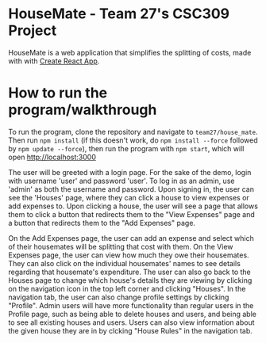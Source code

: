 # HouseMate - Team 27's CSC309 Project

HouseMate is a web application that simplifies the splitting of costs, made with with [Create React App](https://github.com/facebook/create-react-app). 

# How to run the program/walkthrough
To run the program, clone the repository and navigate to `team27/house_mate`. Then run `npm install` (if this doesn't work, do `npm install --force` followed by `npm update --force`), then run the program with `npm start`, which will open [http://localhost:3000](http://localhost:3000)

The user will be greeted with a login page. For the sake of the demo, login with username 'user' and password 'user'. To log in as an admin, use 'admin' as both the username and password. 
Upon signing in, the user can see the 'Houses' page, where they can click a house to view expenses or add expenses to. 
Upon clicking a house, the user will see a page that allows them to click a button that redirects them to the "View Expenses" page and a button that redirects them to the "Add Expenses" page. 

On the Add Expenses page, the user can add an expense and select which of their housemates will be splitting that cost with them. On the View Expenses page, the user can view how much they owe their housemates. They can also click on the individual housemates' names to see details regarding that housemate's expenditure. The user can also go back to the Houses page to change which house's details they are viewing by clicking on the navigation icon in the top left corner and clicking "Houses". In the navigation tab, the user can also change profile settings by clicking "Profile". Admin users will have more functionality than regular users in the Profile page, such as being able to delete houses and users, and being able to see all existing houses and users. Users can also view information about the given house they are in by clcking "House Rules" in the navigation tab.

